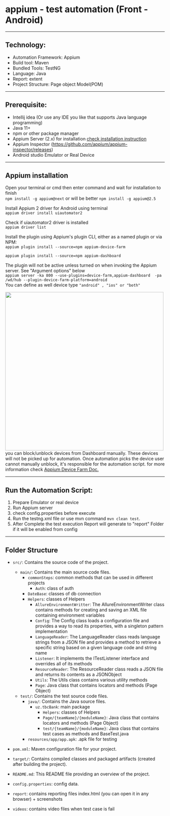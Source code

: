 # appium - test automation (Front - Android)

-----------------------------------------------------------
## Technology: <br>
* Automation Framework: Appium <br>
* Build tool: Maven <br>
* Bundled Tools: TestNG
* Language: Java <br>
* Report: extent <br>
* Project Structure: Page object Model(POM)<br>


----------------------------------------------------------

## Prerequisite:
* Intellij idea (Or use any IDE you like that supports Java language programming)
* Java 11+
* npm or other package manager
* Appium Server (2.x) for installation [check installation instruction](#appium-installation)
* Appium Inspector (https://github.com/appium/appium-inspector/releases)
* Android studio Emulator or Real Device
----------------------------------------------------------

## Appium installation
<a name="appium"></a>
Open your terminal or cmd then enter command and wait for installation to finish<br/>
`npm install -g appium@next` or will be better `npm install -g appium@2.5`

Install Appium 2 driver for Android using terminal<br/>
`appium driver install uiautomator2`

Check if uiautomator2 driver is installed<br/>
`appium driver list`


Install the plugin using Appium's plugin CLI, either as a named plugin or via NPM:<br/>
`appium plugin install --source=npm appium-device-farm`


`appium plugin install --source=npm appium-dashboard`

The plugin will not be active unless turned on when invoking the Appium server. See "Argument options" below<br/>
`appium server -ka 800 --use-plugins=device-farm,appium-dashboard  -pa /wd/hub --plugin-device-farm-platform=android`
<br/> You can define as well device type `"android" , "ios" or "both"`

<img src="https://github.com/AppiumTestDistribution/appium-device-farm/blob/main/docs/assets/images/demo.gif?raw=true" width="500" />
<br/> you can block/unblock devices from Dashboard manually. These devices will not be picked up for automation.
Once automation picks the device user cannot manually unblock, it's responsible for the automation script.
for more information check <a href="https://appium-device-farm-eight.vercel.app/" target="_blank">Appium Device Farm Doc.</a>

----------------------------------------------------------
## Run the Automation Script:
1. Prepare Emulator or real device
2. Run Appium server
3. check config.properties before execute
4. Run the testng.xml file or use mvn command `mvn clean test`.
5. After Complete the test execution Report will generate to "report" Folder if it will be enabled from config


----------------------------------------------------------

## Folder Structure

- `src/`: Contains the source code of the project.
    - `main/`: Contains the main source code files.
        - `commonSteps`: common methods that can be used in different projects
            - `Auth`: class of auth
        - `DateBase`: classes of db connection
        - `Helpers`: classes of Helpers
            - `AllureEnvironmentWritter`: The AllureEnvironmentWriter class contains methods for creating and saving an XML file containing environment variables
            - `Config`: The Config class loads a configuration file and provides a way to read its properties, with a singleton pattern
              implementation
            - `LanguageReader`: The LanguageReader class reads language strings from a JSON file and provides a method to retrieve a specific string based on a given language code and string name
            - `Listener`: It implements the ITestListener interface and overrides all of its methods
            - `ResourceReader`: The ResourceReader class reads a JSON file and returns its contents as a JSONObject
            - `Utils`: The Utils class contains various utility methods
            - `Page`: Java class that contains locators and methods (Page Object)
    - `test/`: Contains the test source code files.
        - `java/`: Contains the Java source files.
          - `uz.tbcBank`: main package 
            - `Helpers`: classes of Helpers
            - `Page/{teamName}/{moduleName}`: Java class that contains locators and methods (Page Object)
            - `test/{teamName}/{moduleName}`: Java class that contains test cases as methods and BaseTest.java
        - `resources/app/app.apk`: .apk file for testing 

- `pom.xml`: Maven configuration file for your project.
- `target/`: Contains compiled classes and packaged artifacts (created after building the project).
- `README.md`: This README file providing an overview of the project.
- `config.properties`: config data.
- `report`: contains reporting files index.html (you can open it in any browser) + screenshots
- `videos`: contains video files when test case is fail
